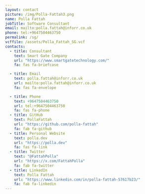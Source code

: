 ```yaml
---
layout: contact
picture: /img/Polla-Fattah3.png
name: Polla Fattah
jobTitle: Software Consultant
email: mailto:polla.fattah@inforr.co.uk
phone: tel:+9647504463750
permalink: /sg/
vcffile: /assets/Polla_Fattah_SG.vcf
contacts:
  - title: Consultant
    text: Smart Gate Company
    url: "https://www.smartgatetechnology.com/"
    fa: fas fa-briefcase

  - title: Email
    text: polla.fattah@inforr.co.uk
    url: mailto:polla.fattah@inforr.co.uk
    fa: fas fa-envelope

  - title: Phone
    text: +9647504463750
    url: tel:+9647504463750
    fa: fas fa-phone
  - title: GitHub
    text: PollaFattah
    url: "https://github.com/polla-fattah"
    fa: fab fa-github
  - title: Personal Website
    text: polla.dev
    url: "https://polla.dev"
    fa: fas fa-link
  - title: Twitter
    text: "@FattahPolla"
    url: "https://x.com/FattahPolla"
    fa: fab fa-twitter
  - title: LinkedIn
    text: Polla Fattah
    url: "https://www.linkedin.com/in/polla-fattah-57617b23/"
    fa: fab fa-linkedin
---
```






